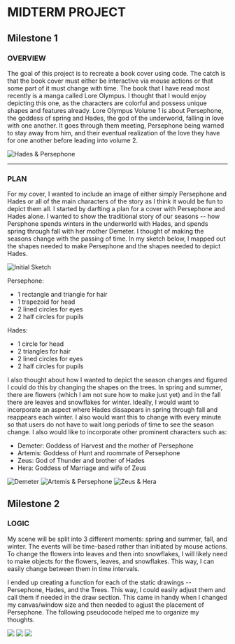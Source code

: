 # **MIDTERM PROJECT**

## Milestone 1

### OVERVIEW
The goal of this project is to recreate a book cover using code. The catch is that the book cover must either be interactive via mouse actions or that some part of it must change with time. The book that I have read most recently is a manga called Lore Olympus. I thought that I would enjoy depicting this one, as the characters are colorful and possess unique shapes and features already. Lore Olympus Volume 1 is about Persephone, the goddess of spring and Hades, the god of the underworld, falling in love with one another. It goes through them meeting, Persephone being warned to stay away from him, and their eventual realization of the love they have for one another before leading into volume 2. 

![Hades & Persephone](./hades_persephone_from_lore_olympus_fanart_by_painefullthrottle_ddidqia-pre.jpg)

---

### PLAN
For my cover, I wanted to include an image of either simply Persephone and Hades or all of the main characters of the story as I think it would be fun to depict them all. I started by darfting a plan for a cover with Persephone and Hades alone. I wanted to show the traditional story of our seasons -- how Persphone spends winters in the underworld with Hades, and spends spring through fall with her mother Demeter. I thought of making the seasons change with the passing of time. In my sketch below, I mapped out the shapes needed to make Persephone and the shapes needed to depict Hades.
 
![Initial Sketch](./image0.png)

Persephone:
- 1 rectangle and triangle for hair
- 1 trapezoid for head
- 2 lined circles for eyes
- 2 half circles for pupils

Hades:
- 1 circle for head
- 2 triangles for hair
- 2 lined circles for eyes
- 2 half circles for pupils

I also thought about how I wanted to depict the season changes and figured I could do this by changing the shapes on the trees. In spring and summer, there are flowers (which I am not sure how to make just yet) and in the fall there are leaves and snowflakes for winter. Ideally, I would want to incorporate an aspect where Hades dissapears in spring through fall and reappears each winter. I also would want this to change with every minute so that users do not have to wait long periods of time to see the season change. I also would like to incorporate other prominent characters such as:

- Demeter: Goddess of Harvest and the mother of Persephone 
- Artemis: Goddess of Hunt and roommate of Persephone
- Zeus: God of Thunder and brother of Hades
- Hera: Goddess of Marriage and wife of Zeus

![Demeter](./DemSeason3.webp)
![Artemis & Persephone](./Artemis2.PNG.webp)
![Zeus & Hera](./Zeus_and_hera_young.PNG.webp)

## Milestone 2

### LOGIC
My scene will be split into 3 different moments: spring and summer, fall, and winter. The events will be time-based rather than initiated by mouse actions. To change the flowers into leaves and then into snowflakes, I will likely need to make objects for the flowers, leaves, and snowflakes. This way, I can easily change between them in time intervals. 

I ended up creating a function for each of the static drawings -- Persephone, Hades, and the Trees. This way, I could easily adjust them and call them if needed in the draw section. This came in handy when I changed my canvas/window size and then needed to agjust the placement of Persephone. The following pseudocode helped me to organize my thoughts.

![](MidTerm1.jpg)
![](MidTerm2.jpg)
![](MidTerm3.jpg)